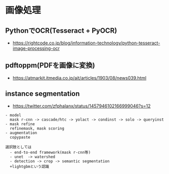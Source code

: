 # 画像処理

## PythonでOCR(Tesseract + PyOCR)

- https://rightcode.co.jp/blog/information-technology/python-tesseract-image-processing-ocr

## pdftoppm(PDFを画像に変換)

- https://atmarkit.itmedia.co.jp/ait/articles/1903/08/news039.html

## instance segmentation

- https://twitter.com/zfphalanx/status/1457946102166999046?s=12
```
- model
  mask r-cnn -> cascade/htc -> yolact -> condinst -> solo -> queryinst
- mask refine 
  refinemask, mask scoring
- augmentation
  copypaste

選択肢としては
  - end-to-end framework(mask r-cnn等)
  - unet  -> watershed
  - detection -> crop -> semantic segmentation
  +lightgbmという認識
```
